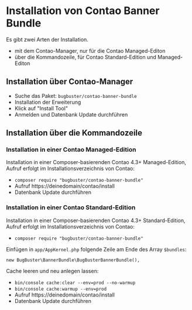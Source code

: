 # Installation von Contao Banner Bundle

Es gibt zwei Arten der Installation.

* mit dem Contao-Manager, nur für die Contao Managed-Editon
* über die Kommandozeile, für Contao Standard-Edition und Managed-Editon


## Installation über Contao-Manager

* Suche das Paket: `bugbuster/contao-banner-bundle`
* Installation der Erweiterung
* Klick auf "Install Tool"
* Anmelden und Datenbank Update durchführen


## Installation über die Kommandozeile

### Installation in einer Contao Managed-Edition

Installation in einer Composer-basierenden Contao 4.3+ Managed-Edition, 
Aufruf erfolgt im Installationsverzeichnis von Contao:

* `composer require "bugbuster/contao-banner-bundle"`
* Aufruf https://deinedomain/contao/install
* Datenbank Update durchführen


### Installation in einer Contao Standard-Edition

Installation in einer Composer-basierenden Contao 4.3+ Standard-Edition,
Aufruf erfolgt im Installationsverzeichnis von Contao:

* `composer require "bugbuster/contao-banner-bundle"`

Einfügen in `app/AppKernel.php` folgende Zeile am Ende des Array `$bundles`:

`new BugBuster\BannerBundle\BugBusterBannerBundle(),`

Cache leeren und neu anlegen lassen:

* `bin/console cache:clear --env=prod --no-warmup`
* `bin/console cache:warmup --env=prod`
* Aufruf https://deinedomain/contao/install
* Datenbank Update durchführen
